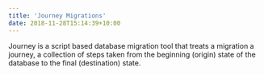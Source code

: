 ```yaml
---
title: 'Journey Migrations'
date: 2018-11-28T15:14:39+10:00
---
```

Journey is a script based database migration tool that treats a migration a journey, a collection of steps taken from the beginning (origin) state of the database to the final (destination) state.
